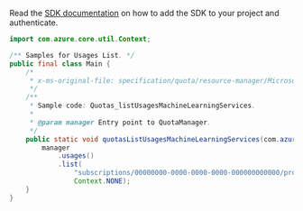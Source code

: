 Read the [SDK documentation](https://github.com/Azure/azure-sdk-for-java/blob/azure-resourcemanager-quota_1.0.0-beta.2/sdk/quota/azure-resourcemanager-quota/README.md) on how to add the SDK to your project and authenticate.

```java
import com.azure.core.util.Context;

/** Samples for Usages List. */
public final class Main {
    /*
     * x-ms-original-file: specification/quota/resource-manager/Microsoft.Quota/preview/2021-03-15-preview/examples/getMachineLearningServicesUsages.json
     */
    /**
     * Sample code: Quotas_listUsagesMachineLearningServices.
     *
     * @param manager Entry point to QuotaManager.
     */
    public static void quotasListUsagesMachineLearningServices(com.azure.resourcemanager.quota.QuotaManager manager) {
        manager
            .usages()
            .list(
                "subscriptions/00000000-0000-0000-0000-000000000000/providers/Microsoft.MachineLearningServices/locations/eastus",
                Context.NONE);
    }
}
```
